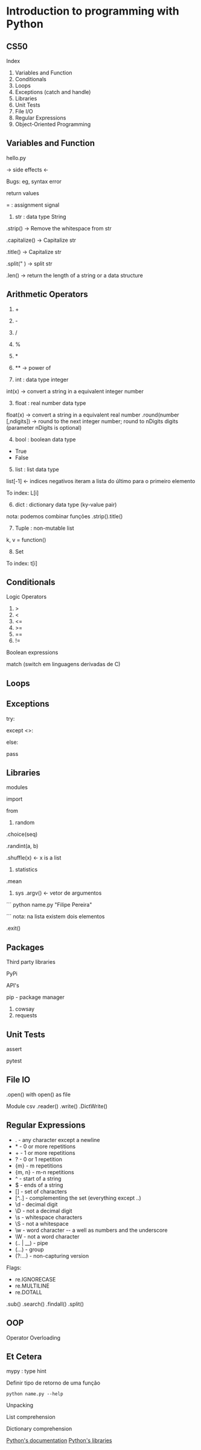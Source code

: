# Introduction to programming with Python
## CS50

Index

1. Variables and Function
1. Conditionals
1. Loops
1. Exceptions (catch and handle)
1. Libraries
1. Unit Tests 
1. File I/O
1. Regular Expressions
1. Object-Oriented Programming


Variables and Function
---

hello.py

-> side effects <-

Bugs:   eg, syntax error

return values

= : assignment signal

1. str : data type String 

.strip() -> Remove the whitespace from str

.capitalize() -> Capitalize str

.title() -> Capitalize str

.split(" ) -> split str

.len() -> return the length of a string or a data structure

Arithmetic Operators
--
1.  \+
2.  \-
3.  \/
4.  %
5.  \*
6.  ** -> power of

2. int : data type integer

int(x) -> convert a string in a equivalent integer number

3. float : real number data type

float(x) -> convert a string in a equivalent real number
.round(number \[,ndigits\]) -> round to the next integer number; round to nDigits digits (parameter nDigits is optional)

4. bool : boolean data type

- True
- False

5. list : list data type

list[-1] <- indices negativos iteram a lista do último para o primeiro elemento

To index: L[i]

6. dict : dictionary data type (ky-value pair)

nota: podemos combinar funções .strip().title()

7. Tuple : non-mutable list

k, v = function()

8. Set



To index: t[i]

Conditionals 
---

Logic Operators

1. \>
2. <
3. <=
4. \>=
5. ==
6. !=

Boolean expressions

match (switch em linguagens derivadas de C)

Loops
---

Exceptions
---
try:


except <>:


else:

pass

Libraries
---
modules

import 

from
1. random

.choice(seq)

.randint(a, b)

.shuffle(x) <- x is a list
1. statistics

.mean

1. sys
.argv() <- vetor de argumentos

´´´
python name.py "Filipe Pereira"

´´´
nota: na lista existem dois elementos

.exit()

Packages
---- 

Third party libraries

PyPi

API's

pip - package manager

1. cowsay
2. requests

Unit Tests
---

assert

pytest

File IO
---

.open()
with open() as file

Module csv
.reader()
.write()
.DictWrite()

Regular Expressions
---

- .  - any character except a newline
- \* - 0 or more repetitions
- \+ - 1 or more repetitions
- ? - 0 or 1 repetition
- {m} - m repetitions
- {m, n} - m-n repetitions
- ^ - start of a string
- $ - ends of a string
- [] - set of characters
- [^..] - complementing the set (everything except ..)
- \d - decimal digit
- \D - not a decimal digit
- \s - whitespace characters
- \S - not a whitespace
- \w - word character -- a well as numbers and the underscore
- \W - not a word character
- (.. | __) - pipe
- (...) - group
- (?:...) - non-capturing version
  
Flags:
- re.IGNORECASE
- re.MULTILINE
- re.DOTALL

.sub()
.search()
.findall()
.split()

OOP
---

Operator Overloading

Et Cetera
---

mypy : type hint

Definir tipo de retorno de uma função

~~~
python name.py --help
~~~

Unpacking

List comprehension

Dictionary comprehension


[Python's documentation](https://docs.python.org)
[Python's libraries](https://docs.python.org/3/libraries)
